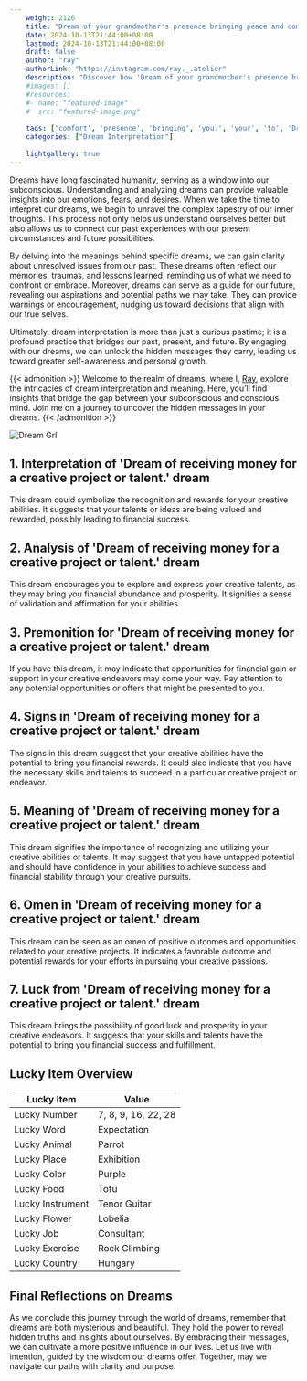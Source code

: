 ```yaml
---
    weight: 2126
    title: "Dream of your grandmother's presence bringing peace and comfort to you."  # Assuming 'title' column exists
    date: 2024-10-13T21:44:00+08:00
    lastmod: 2024-10-13T21:44:00+08:00
    draft: false
    author: "ray"
    authorLink: "https://instagram.com/ray._.atelier"
    description: "Discover how 'Dream of your grandmother's presence bringing peace and comfort to you.' can interpret your future and uncover its significant meanings in your life."
    #images: []
    #resources:
    #- name: "featured-image"
    #  src: "featured-image.png"
    
    tags: ['comfort', 'presence', 'bringing', 'you.', 'your', 'to', 'Dream', "grandmother's", 'and', 'of', 'peace']
    categories: ["Dream Interpretation"]
    
    lightgallery: true
---
```

    
Dreams have long fascinated humanity, serving as a window into our subconscious. Understanding and analyzing dreams can provide valuable insights into our emotions, fears, and desires. When we take the time to interpret our dreams, we begin to unravel the complex tapestry of our inner thoughts. This process not only helps us understand ourselves better but also allows us to connect our past experiences with our present circumstances and future possibilities.

By delving into the meanings behind specific dreams, we can gain clarity about unresolved issues from our past. These dreams often reflect our memories, traumas, and lessons learned, reminding us of what we need to confront or embrace. Moreover, dreams can serve as a guide for our future, revealing our aspirations and potential paths we may take. They can provide warnings or encouragement, nudging us toward decisions that align with our true selves.

Ultimately, dream interpretation is more than just a curious pastime; it is a profound practice that bridges our past, present, and future. By engaging with our dreams, we can unlock the hidden messages they carry, leading us toward greater self-awareness and personal growth.

{{< admonition >}}
Welcome to the realm of dreams, where I, [Ray](https://instagram.com/ray._.atelier), explore the intricacies of dream interpretation and meaning. Here, you’ll find insights that bridge the gap between your subconscious and conscious mind. Join me on a journey to uncover the hidden messages in your dreams.
{{< /admonition >}}

![Dream Grl](https://cdn.pixabay.com/photo/2017/11/02/03/35/gothic-2910057_1280.jpg "Dream Grl")

## 1. Interpretation of 'Dream of receiving money for a creative project or talent.' dream
 This dream could symbolize the recognition and rewards for your creative abilities. It suggests that your talents or ideas are being valued and rewarded, possibly leading to financial success.

## 2. Analysis of 'Dream of receiving money for a creative project or talent.' dream
 This dream encourages you to explore and express your creative talents, as they may bring you financial abundance and prosperity. It signifies a sense of validation and affirmation for your abilities.

## 3. Premonition for 'Dream of receiving money for a creative project or talent.' dream
 If you have this dream, it may indicate that opportunities for financial gain or support in your creative endeavors may come your way. Pay attention to any potential opportunities or offers that might be presented to you.

## 4. Signs in 'Dream of receiving money for a creative project or talent.' dream
 The signs in this dream suggest that your creative abilities have the potential to bring you financial rewards. It could also indicate that you have the necessary skills and talents to succeed in a particular creative project or endeavor.

## 5. Meaning of 'Dream of receiving money for a creative project or talent.' dream
 This dream signifies the importance of recognizing and utilizing your creative abilities or talents. It may suggest that you have untapped potential and should have confidence in your abilities to achieve success and financial stability through your creative pursuits.

## 6. Omen in 'Dream of receiving money for a creative project or talent.' dream
 This dream can be seen as an omen of positive outcomes and opportunities related to your creative projects. It indicates a favorable outcome and potential rewards for your efforts in pursuing your creative passions.

## 7. Luck from 'Dream of receiving money for a creative project or talent.' dream
 This dream brings the possibility of good luck and prosperity in your creative endeavors. It suggests that your skills and talents have the potential to bring you financial success and fulfillment.

## Lucky Item Overview
| Lucky Item          | Value              |
|---------------|--------------------|
| Lucky Number        | 7, 8, 9, 16, 22, 28  |
| Lucky Word          | Expectation |
| Lucky Animal        | Parrot |
| Lucky Place         | Exhibition     |
| Lucky Color         | Purple     |
| Lucky Food          | Tofu      |
| Lucky Instrument    | Tenor Guitar |
| Lucky Flower        | Lobelia    |
| Lucky Job           | Consultant       |
| Lucky Exercise      | Rock Climbing  |
| Lucky Country       | Hungary    |


##  Final Reflections on Dreams

As we conclude this journey through the world of dreams, remember that dreams are both mysterious and beautiful. They hold the power to reveal hidden truths and insights about ourselves. By embracing their messages, we can cultivate a more positive influence in our lives. Let us live with intention, guided by the wisdom our dreams offer. Together, may we navigate our paths with clarity and purpose.
